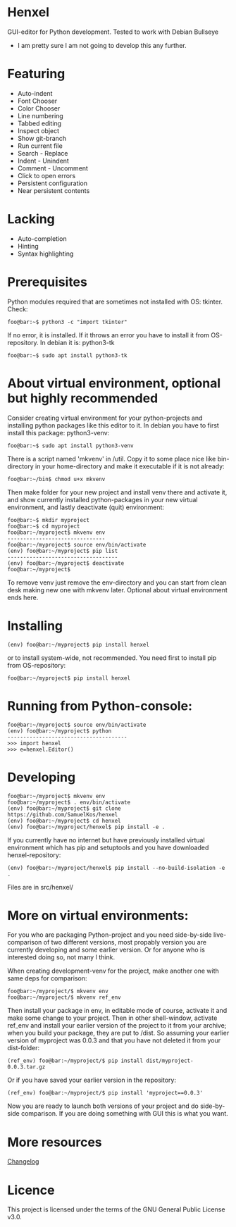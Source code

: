 # Henxel
GUI-editor for Python development. Tested to work with Debian Bullseye
* I am pretty sure I am not going to develop this any further.

# Featuring
* Auto-indent
* Font Chooser
* Color Chooser
* Line numbering
* Tabbed editing
* Inspect object
* Show git-branch
* Run current file
* Search - Replace
* Indent - Unindent
* Comment - Uncomment
* Click to open errors
* Persistent configuration
* Near persistent contents

# Lacking
* Auto-completion
* Hinting
* Syntax highlighting

# Prerequisites
Python modules required that are sometimes not installed with OS: tkinter. Check:

```console
foo@bar:~$ python3 -c "import tkinter"
```

If no error, it is installed. If it throws an error you have to install it from OS-repository. In debian it is: python3-tk

```console
foo@bar:~$ sudo apt install python3-tk
```

# About virtual environment, optional but highly recommended
Consider creating virtual environment for your python-projects and installing python packages like this editor to it. In debian you have to first install this package: python3-venv:

```console
foo@bar:~$ sudo apt install python3-venv
```

There is a script named 'mkvenv' in /util. Copy it to some place nice like bin-directory in your home-directory and make it executable if it is not already:
```console
foo@bar:~/bin$ chmod u+x mkvenv
```

Then make folder for your new project and install venv there and activate it, and show currently installed python-packages in your new virtual environment, and lastly deactivate (quit) environment:
```console
foo@bar:~$ mkdir myproject
foo@bar:~$ cd myproject
foo@bar:~/myproject$ mkvenv env
-------------------------------
foo@bar:~/myproject$ source env/bin/activate
(env) foo@bar:~/myproject$ pip list
-----------------------------------
(env) foo@bar:~/myproject$ deactivate
foo@bar:~/myproject$
```

To remove venv just remove the env-directory and you can start from clean desk making new one with mkvenv later. Optional about virtual environment ends here.

# Installing
```console
(env) foo@bar:~/myproject$ pip install henxel
```

or to install system-wide, not recommended. You need first to install pip from OS-repository:

```console
foo@bar:~/myproject$ pip install henxel
```


# Running from Python-console:

```console
foo@bar:~/myproject$ source env/bin/activate
(env) foo@bar:~/myproject$ python
--------------------------------------
>>> import henxel
>>> e=henxel.Editor()
```

# Developing

```console
foo@bar:~/myproject$ mkvenv env
foo@bar:~/myproject$ . env/bin/activate
(env) foo@bar:~/myproject$ git clone https://github.com/SamuelKos/henxel
(env) foo@bar:~/myproject$ cd henxel
(env) foo@bar:~/myproject/henxel$ pip install -e .
```

If you currently have no internet but have previously installed virtual environment which has pip and setuptools and you have downloaded henxel-repository:

```console
(env) foo@bar:~/myproject/henxel$ pip install --no-build-isolation -e .
```

Files are in src/henxel/


# More on virtual environments:
For you who are packaging Python-project and you need side-by-side live-comparison of two different versions,
most propably version you are currently developing and some earlier version. Or for anyone who is interested doing so, not many I think.

When creating development-venv for the project, make another one with same deps for comparison:

```console
foo@bar:~/myproject/$ mkvenv env
foo@bar:~/myproject/$ mkvenv ref_env
```

Then install your package in env, in editable mode of course, activate it and make some change to your project.
Then in other shell-window, activate ref_env and install your earlier version of the project to it from your
archive; when you build your package, they are put to /dist. So assuming your earlier version of myproject
was 0.0.3 and that you have not deleted it from your dist-folder:

```console
(ref_env) foo@bar:~/myproject/$ pip install dist/myproject-0.0.3.tar.gz
```


Or if you have saved your earlier version in the repository:

```console
(ref_env) foo@bar:~/myproject/$ pip install 'myproject==0.0.3'
```


Now you are ready to launch both versions of your project and do side-by-side comparison. If you
are doing something with GUI this is what you want.


# More resources
[Changelog](https://github.com/SamuelKos/henxel/blob/main/CHANGELOG.md)

# Licence
This project is licensed under the terms of the GNU General Public License v3.0.
